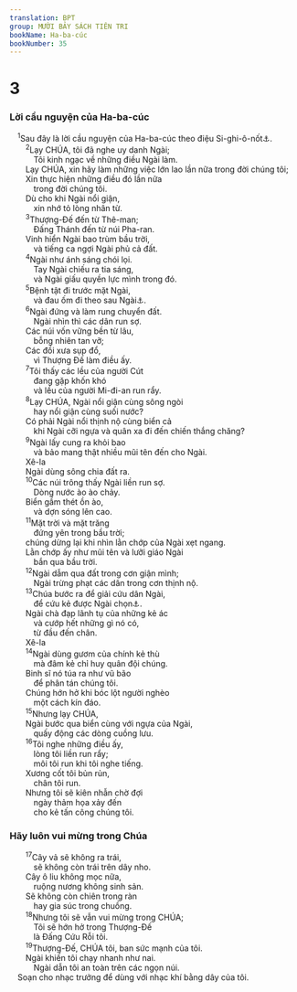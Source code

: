 ```yaml
---
translation: BPT
group: MƯỜI BẢY SÁCH TIÊN TRI
bookName: Ha-ba-cúc 
bookNumber: 35
---
```


<div class="title"><h1>3</h1><h3>Lời cầu nguyện của Ha-ba-cúc</h3></div>
<span class="verse ha_3_1"> <sup>1</sup>Sau đây là lời cầu nguyện của Ha-ba-cúc theo điệu Si-ghi-ô-nốt<a data-toggle="tooltip" data-placement="bottom" title="Một điệu hay một loại nhạc đặc biệt.">⚓</a>.<br/></span>
<span class="verse ha_3_2">  <sup>2</sup>Lạy CHÚA, tôi đã nghe uy danh Ngài;<br/>   Tôi kinh ngạc về những điều Ngài làm.<br/>  Lạy CHÚA, xin hãy làm những việc lớn lao lần nữa trong đời chúng tôi;<br/>  Xin thực hiện những điều đó lần nữa<br/>   trong đời chúng tôi.<br/>  Dù cho khi Ngài nổi giận,<br/>   xin nhớ tỏ lòng nhân từ.<br/></span>
<span class="verse ha_3_3">  <sup>3</sup>Thượng-Đế đến từ Thê-man;<br/>   Đấng Thánh đến từ núi Pha-ran.<br/>  Vinh hiển Ngài bao trùm bầu trời,<br/>   và tiếng ca ngợi Ngài phủ cả đất.<br/></span>
<span class="verse ha_3_4">  <sup>4</sup>Ngài như ánh sáng chói lọi.<br/>   Tay Ngài chiếu ra tia sáng,<br/>   và Ngài giấu quyền lực mình trong đó.<br/></span>
<span class="verse ha_3_5">  <sup>5</sup>Bệnh tật đi trước mặt Ngài,<br/>   và đau ốm đi theo sau Ngài<a data-toggle="tooltip" data-placement="bottom" title="Đây có thể ám chỉ những bệnh tật hay thiên sứ tàn sát các con đầu lòng người Ai-cập khi Thượng Đế giải thoát dân Ít-ra-en ra khỏi ách nô lệ của Ai-cập.">⚓</a>.<br/></span>
<span class="verse ha_3_6">  <sup>6</sup>Ngài đứng và làm rung chuyển đất.<br/>   Ngài nhìn thì các dân run sợ.<br/>  Các núi vốn vững bền từ lâu,<br/>   bỗng nhiên tan vỡ;<br/>  Các đồi xưa sụp đổ,<br/>   vì Thượng Đế làm điều ấy.<br/></span>
<span class="verse ha_3_7">  <sup>7</sup>Tôi thấy các lều của người Cút<br/>   đang gặp khốn khó<br/>   và lều của người Mi-đi-an run rẩy.<br/></span>
<span class="verse ha_3_8">  <sup>8</sup>Lạy CHÚA, Ngài nổi giận cùng sông ngòi<br/>   hay nổi giận cùng suối nước?<br/>  Có phải Ngài nổi thịnh nộ cùng biển cả<br/>   khi Ngài cỡi ngựa và quân xa đi đến chiến thắng chăng?<br/></span>
<span class="verse ha_3_9">  <sup>9</sup>Ngài lấy cung ra khỏi bao<br/>   và bảo mang thật nhiều mũi tên đến cho Ngài. <br/>  Xê-la<br/>  Ngài dùng sông chia đất ra.<br/></span>
<span class="verse ha_3_10">  <sup>10</sup>Các núi trông thấy Ngài liền run sợ.<br/>   Dòng nước ào ào chảy.<br/>  Biển gầm thét ồn ào,<br/>   và dợn sóng lên cao.<br/></span>
<span class="verse ha_3_11">  <sup>11</sup>Mặt trời và mặt trăng<br/>   đứng yên trong bầu trời;<br/>  chúng dừng lại khi nhìn lằn chớp của Ngài xẹt ngang.<br/>  Lằn chớp ấy như mũi tên và lưỡi giáo Ngài<br/>   bắn qua bầu trời.<br/></span>
<span class="verse ha_3_12">  <sup>12</sup>Ngài dẫm qua đất trong cơn giận mình;<br/>   Ngài trừng phạt các dân trong cơn thịnh nộ.<br/></span>
<span class="verse ha_3_13">  <sup>13</sup>Chúa bước ra để giải cứu dân Ngài,<br/>   để cứu kẻ được Ngài chọn<a data-toggle="tooltip" data-placement="bottom" title="Nguyên văn, “xức dầu.”">⚓</a>.<br/>  Ngài chà đạp lãnh tụ của những kẻ ác<br/>   và cướp hết những gì nó có,<br/>   từ đầu đến chân. <br/>  Xê-la<br/></span>
<span class="verse ha_3_14">  <sup>14</sup>Ngài dùng gươm của chính kẻ thù<br/>   mà đâm kẻ chỉ huy quân đội chúng.<br/>  Binh sĩ nó túa ra như vũ bão<br/>   để phân tán chúng tôi.<br/>  Chúng hớn hở khi bóc lột người nghèo<br/>   một cách kín đáo.<br/></span>
<span class="verse ha_3_15">  <sup>15</sup>Nhưng lạy CHÚA,<br/>  Ngài bước qua biển cùng với ngựa của Ngài,<br/>   quấy động các dòng cuồng lưu.<br/></span>
<span class="verse ha_3_16">  <sup>16</sup>Tôi nghe những điều ấy,<br/>   lòng tôi liền run rẩy;<br/>   môi tôi run khi tôi nghe tiếng.<br/>  Xương cốt tôi bủn rủn,<br/>   chân tôi run.<br/>  Nhưng tôi sẽ kiên nhẫn chờ đợi<br/>   ngày thảm họa xảy đến<br/>   cho kẻ tấn công chúng tôi.<br/></span>
<div class="title"><h3>Hãy luôn vui mừng trong Chúa</h3></div>
<span class="verse ha_3_17">  <sup>17</sup>Cây vả sẽ không ra trái,<br/>   sẽ không còn trái trên dây nho.<br/>  Cây ô liu không mọc nữa,<br/>   ruộng nương không sinh sản.<br/>  Sẽ không còn chiên trong ràn<br/>   hay gia súc trong chuồng.<br/></span>
<span class="verse ha_3_18">  <sup>18</sup>Nhưng tôi sẽ vẫn vui mừng trong CHÚA;<br/>   Tôi sẽ hớn hở trong Thượng-Đế<br/>   là Đấng Cứu Rỗi tôi.<br/></span>
<span class="verse ha_3_19">  <sup>19</sup>Thượng-Đế, CHÚA tôi, ban sức mạnh của tôi.<br/>  Ngài khiến tôi chạy nhanh như nai.<br/>   Ngài dẫn tôi an toàn trên các ngọn núi.<br/> Soạn cho nhạc trưởng để dùng với nhạc khí bằng dây của tôi.<br/></span>
